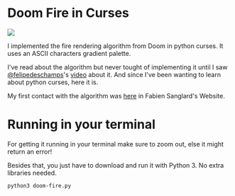 # Doom Fire in Curses
![](https://i.imgur.com/E3MOCxC.gif)

I implemented the fire rendering algorithm from Doom in python curses. It uses an ASCII characters gradient palette. 

I've read about the algorithm but never tought of implementing it until I saw [@felipedeschamps](https://github.com/filipedeschamps)'s [video](https://www.youtube.com/watch?v=fxm8cadCqbs&) about it. And since I've been wanting to learn about python curses, here it is.

My first contact with the algorithm was [here](https://fabiensanglard.net/doom_fire_psx/) in Fabien Sanglard's Website.

# Running in your terminal
For getting it running in your terminal make sure to zoom out, else it might return an error!

Besides that, you just have to download and run it with Python 3. No extra libraries needed.
```
python3 doom-fire.py
```
